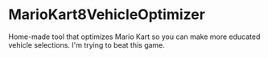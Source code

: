 # MarioKart8VehicleOptimizer
Home-made tool that optimizes Mario Kart so you can make more educated vehicle selections. I'm trying to beat this game.
